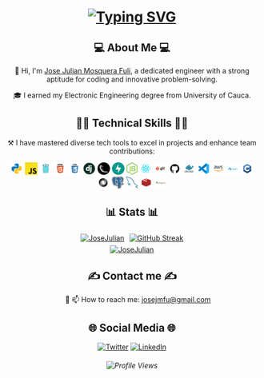 <h1 align="center">
  <a href="https://git.io/typing-svg"><img src="https://readme-typing-svg.demolab.com?font=&size=35&duration=6000&pause=1000&color=CDCDCD&center=true&vCenter=true&width=435&lines=%F0%9F%91%90+Hi%2C+there!;You're+welcome+%F0%9F%91%8B" alt="Typing SVG" /></a>
</h1>

<h2 align="center">💻 <b>About Me</b> 💻</h2>
  <div align="center">
    <p>🔶 Hi, I'm <a href="https://www.linkedin.com/in/josejulianmosquera/">Jose Julian Mosquera Fuli</a>, a dedicated engineer with a strong aptitude for coding and innovative problem-solving.</p>
    <p>🎓 I earned my Electronic Engineering degree from University of Cauca.</p>
    <!-- <p>🚀 I thrive in unpredictable environments, believing in the Chaos theory, which teaches us that even in apparent chaos, there's an underlying order waiting to be discovered.</p> -->
  </div>

<h2 align="center">👨‍💻 <b>Technical Skills</b> 👨‍💻</h2> 
  <p align="center">
    ⚒️ I have mastered diverse tech tools to excel in projects and enhance team contributions:
  </p>
  <p align="center">
    <code><img title="Python" height="25" src="images/python.svg"></code>
    <code><img title="Javascript" height="25" src="images/javascript.svg"></code>
    <code><img title="Golang" height="25" src="images/go.svg"></code>
    <code><img title="HTML5" height="25" src="images/html.svg"></code>
    <code><img title="CSS" height="25" src="images/css.svg"></code>
    <code><img title="Django" height="25" src="images/django.png"></code>
    <code><img title="Flask" height="25" src="images/flask.png"></code>
    <code><img title="FastAPI" height="25" src="images/fastapi.svg"></code>
    <code><img title="Node.js" height="25" src="images/nodejs.svg"></code>
    <code><img title="React" height="25" src="images/react.svg"></code>
    <code><img title="Git" height="25" src="images/git.svg"></code>
    <code><img title="GitHub" height="25" src="images/github.svg"></code>
    <code><img title="Docker" height="25" src="images/docker.svg"></code>
    <code><img title="Visual Studio Code" height="25" src="images/vscode.svg"></code>
    <code><img title="AWS" height="25" src="images/amazon.svg"></code>
    <code><img title="Azure" height="25" src="images/azure.svg"></code>
    <code><img title="C++" height="25" src="images/c++.svg"></code>
    <code><img title="JSON" height="25" src="images/json.svg"></code>
    <code><img title="PostgreSQL" height="25" src="images/postgresql.svg"></code>
    <code><img title="MySQL" height="25" src="images/mysql.svg"></code>
    <code><img title="Redis" height="25" src="images/redis.svg"></code>
    <code><img title="Mongo" height="25" src="images/mongodb.svg"></code>
  </p>

<div align="center">
  <h2>📊 <b>Stats</b> 📊</h2>
  <div style="display: flex; justify-content: center; align-items: center;">
    <a href="https://github.com/anuraghazra/github-readme-stats" title="Github-readme-streak-stats" style="margin: 5px">
    <img src="https://github-readme-stats.vercel.app/api/top-langs?username=JoseJulianMosqueraFuli&theme=dark&show_icons=true&layout=compact&langs_count=6&border_radius=5" width="280" alt="JoseJulian">
    </a>
    <a href="https://github.com/denvercoder1/github-readme-streak-stats" title="Github-readme-streak-stats" style="margin: 5px">
    <img  src="https://streak-stats.demolab.com/?user=JoseJulianMosqueraFuli&theme=dark&border_radius=5" width="390" alt="GitHub Streak">
    </a>
  </div>
  <div>
   <a href="https://ashutosh00710.github.io/github-readme-activity-graph/" title="Github-readme-streak-stats"style="margin: 5px" >
      <img align="center" src="https://github-readme-activity-graph.vercel.app/graph?username=JoseJulianMosqueraFuli&bg_color=151515&color=fdfdfd&line=afaeae&point=fa8b00&area=true&border_radius=5" width="440" alt="JoseJulian">
    </a>
  </div>
</div>

<!-- <div align="center">
  <h2>📖 Repositories 📖</h2>
  <div style="display: flex; justify-content: center; align-items: center; flex-wrap: wrap;">
    <a href="https://github.com/JoseJulianMosqueraFuli/kiwibot-by-xero-chatgpt-test" title="Kiwibot-by-xero-chatgpt" style="margin: 10px;">
      <img height="110" src="https://github-readme-stats.vercel.app/api/pin/?username=JoseJulianMosqueraFuli&repo=kiwibot-by-xero-chatgpt-test&theme=dark&border_color=blackdafb&border_radius=5" alt="Kiwibot-by-xero-chatgpt">
    </a>
    <a href="https://github.com/JoseJulianMosqueraFuli/fapro-test" title="Fapro-test" style="margin: 10px;">
      <img height="110" src="https://github-readme-stats.vercel.app/api/pin/?username=JoseJulianMosqueraFuli&repo=fapro-test&theme=dark&border_color=blackdafb&border_radius=5" alt="Fapro-test">
    </a>
  </div>
  <h5>
    <a href="https://github.com/JoseJulianMosqueraFuli?tab=repositories" title="Show Repositories">👀 Show More Repositories 👀</a>
  </h5>
</div> -->

<h2 align="center">✍️ <b>Contact me</b> ✍️</h2>

<ul align="center">
  <p>🔘 📫 How to reach me: <a href="mailto:josejmfu@gmail.com">josejmfu@gmail.com</a></ p>
</ul>

<h2 align="center">🌐 <b>Social Media</b> 🌐</h2>
  <p align="center">
    <a href="https://twitter.com/JoseJMosqueraF"><img height="25" src="https://github.com/WaylonWalker/WaylonWalker/blob/main/icon/twitter.png?raw=true" alt="Twitter"></a>
    <a href="https://www.linkedin.com/in/josejulianmosquerafuli/"><img height="25" src="https://github.com/WaylonWalker/WaylonWalker/blob/main/icon/linkedin.png?raw=true" alt="LinkedIn"></a>
  </p>
</h2>

<h6 align="center"> <img src="https://komarev.com/ghpvc/?username=JoseJulianMosqueraFuli&label=Profile%20views&color=0e75bb&style=flat" alt="Profile Views"/> </h6>
